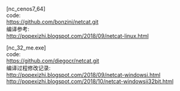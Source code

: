 [nc_cenos7_64]  
code:  
  https://github.com/bonzini/netcat.git  
编译参考:  
  http://popexizhi.blogspot.com/2018/09/netcat-linux.html  


[nc_32_me.exe]  
code:  
     https://github.com/diegocr/netcat.git  
编译过程修改记录:  
     http://popexizhi.blogspot.com/2018/09/netcat-windowsi.html
     http://popexizhi.blogspot.com/2018/10/netcat-windowsii32bit.html
    
